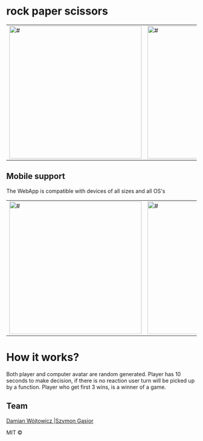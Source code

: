 
# rock paper scissors
<table>
<tr>

<td>
<img src="https://polishcodingbuddies.github.io/rockPaperScissors/images/readme/main.png" 
alt="#" width="350" height="350">
</td>
<td>
<img src="https://polishcodingbuddies.github.io/rockPaperScissors/images/readme/score.png" 
alt="#" width="350" height="350">
</td>
</tr>
</table>



## Mobile support
The WebApp is compatible with devices of all sizes and all OS's
<table>
<tr>
    <td> 
    <img src="https://polishcodingbuddies.github.io/rockPaperScissors/images/readme/mobile1.png" 
    alt="#" width="350" height="350">
    </td>
    <td>
        <img src="https://polishcodingbuddies.github.io/rockPaperScissors/images/readme/mobile2.png" 
        alt="#" width="350" height="350">
    </td>
        <td>
            <img src="https://polishcodingbuddies.github.io/rockPaperScissors/images/readme/mobile3.png" 
            alt="#" width="350" height="350">
        </td>
</tr>
</table>

# How it works?
Both player and computer avatar are random generated. Player has 10 seconds to make decision, if there is no reaction
user turn will be picked up by a function. Player who get first 3 wins, is a winner of a game.


## Team



[Damian Wójtowicz ](https://github.com/orestwojtowicz) |[Szymon Gąsior](https://www.github.com/sgasior)



MIT © 

